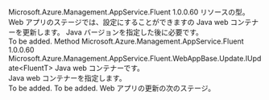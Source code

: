 <Type Name="IWithWebContainer&lt;FluentT&gt;" FullName="Microsoft.Azure.Management.AppService.Fluent.WebAppBase.Update.IWithWebContainer&lt;FluentT&gt;">
  <TypeSignature Language="C#" Value="public interface IWithWebContainer&lt;FluentT&gt;" />
  <TypeSignature Language="ILAsm" Value=".class public interface auto ansi abstract IWithWebContainer`1&lt;FluentT&gt;" />
  <TypeSignature Language="DocId" Value="T:Microsoft.Azure.Management.AppService.Fluent.WebAppBase.Update.IWithWebContainer`1" />
  <TypeSignature Language="VB.NET" Value="Public Interface IWithWebContainer(Of FluentT)" />
  <TypeSignature Language="F#" Value="type IWithWebContainer&lt;'FluentT&gt; = interface" />
  <AssemblyInfo>
    <AssemblyName>Microsoft.Azure.Management.AppService.Fluent</AssemblyName>
    <AssemblyVersion>1.0.0.60</AssemblyVersion>
  </AssemblyInfo>
  <TypeParameters>
    <TypeParameter Name="FluentT" />
  </TypeParameters>
  <Interfaces />
  <Docs>
    <typeparam name="FluentT">リソースの型。</typeparam>
    <summary>
            Web アプリのステージでは、設定にすることができますの Java web コンテナーを更新します。 Java バージョンを指定した後に必要です。
            </summary>
    <remarks>To be added.</remarks>
  </Docs>
  <Members>
    <Member MemberName="WithWebContainer">
      <MemberSignature Language="C#" Value="public Microsoft.Azure.Management.AppService.Fluent.WebAppBase.Update.IUpdate&lt;FluentT&gt; WithWebContainer (Microsoft.Azure.Management.AppService.Fluent.WebContainer webContainer);" />
      <MemberSignature Language="ILAsm" Value=".method public hidebysig newslot virtual instance class Microsoft.Azure.Management.AppService.Fluent.WebAppBase.Update.IUpdate`1&lt;!FluentT&gt; WithWebContainer(class Microsoft.Azure.Management.AppService.Fluent.WebContainer webContainer) cil managed" />
      <MemberSignature Language="DocId" Value="M:Microsoft.Azure.Management.AppService.Fluent.WebAppBase.Update.IWithWebContainer`1.WithWebContainer(Microsoft.Azure.Management.AppService.Fluent.WebContainer)" />
      <MemberSignature Language="F#" Value="abstract member WithWebContainer : Microsoft.Azure.Management.AppService.Fluent.WebContainer -&gt; Microsoft.Azure.Management.AppService.Fluent.WebAppBase.Update.IUpdate&lt;'FluentT&gt;" Usage="iWithWebContainer.WithWebContainer webContainer" />
      <MemberType>Method</MemberType>
      <AssemblyInfo>
        <AssemblyName>Microsoft.Azure.Management.AppService.Fluent</AssemblyName>
        <AssemblyVersion>1.0.0.60</AssemblyVersion>
      </AssemblyInfo>
      <ReturnValue>
        <ReturnType>Microsoft.Azure.Management.AppService.Fluent.WebAppBase.Update.IUpdate&lt;FluentT&gt;</ReturnType>
      </ReturnValue>
      <Parameters>
        <Parameter Name="webContainer" Type="Microsoft.Azure.Management.AppService.Fluent.WebContainer" />
      </Parameters>
      <Docs>
        <param name="webContainer">Java web コンテナーです。</param>
        <summary>
            Java web コンテナーを指定します。
            </summary>
        <returns>To be added.</returns>
        <remarks>To be added.</remarks>
        <return>Web アプリの更新の次のステージ。</return>
      </Docs>
    </Member>
  </Members>
</Type>